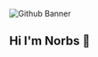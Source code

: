 ![Github Banner](https://github.com/user-attachments/assets/2ab9f023-43b1-4d27-b8c8-9a1a5e55a98d)
  ## Hi I'm Norbs 👋

<!--
**Norezy/Norezy** is a ✨ _special_ ✨ repository because its `README.md` (this file) appears on your GitHub profile.

Here are some ideas to get you started:

- 🔭 I’m currently working on ...
- 🌱 I’m currently learning ...
- 👯 I’m looking to collaborate on ...
- 🤔 I’m looking for help with ...
- 💬 Ask me about ...
- 📫 How to reach me: ...
- 😄 Pronouns: ...
- ⚡ Fun fact: ...
-->
